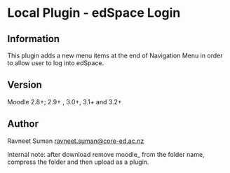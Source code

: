 Local Plugin - edSpace Login
======================

Information
-----------

This plugin adds a new menu items at the end of Navigation Menu in order to allow user to log into edSpace.

Version
-------
Moodle 2.8+; 2.9+ , 3.0+, 3.1+ and 3.2+

Author
------
Ravneet Suman <ravneet.suman@core-ed.ac.nz>


Internal note: after download remove moodle_ from the folder name, compress the folder and then upload as a plugin.
